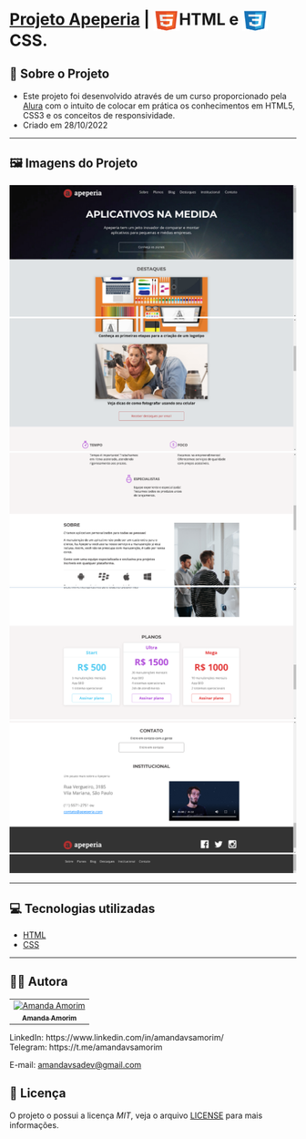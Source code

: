 # [Projeto Apeperia](https://amandavsadev.github.io/marketingCriativo/) | <img align="center" alt="Amanda-HTML" height="35" width="45" src="https://raw.githubusercontent.com/devicons/devicon/master/icons/html5/html5-original.svg">HTML e <img align="center" alt="Amanda-CSS" height="35" width="45" src="https://raw.githubusercontent.com/devicons/devicon/master/icons/css3/css3-original.svg">CSS.

## :page_facing_up: Sobre o Projeto
- Este projeto foi desenvolvido através de um curso proporcionado pela [Alura](https://github.com/alura-cursos) com o intuito de colocar em prática os conhecimentos em HTML5, CSS3 e os conceitos de responsividade.
- Criado em 28/10/2022
---
## :framed_picture: Imagens do Projeto

![imagem-projeto-final](apeperia.png)
![imagem-projeto-final](apeperia2.png)
![imagem-projeto-final](apeperia3.png)
![imagem-projeto-final](apeperia4.png)
![imagem-projeto-final](apeperia5.png)
![imagem-projeto-final](apeperia6.png)


---
## 💻 Tecnologias utilizadas
  * [HTML](https://developer.mozilla.org/pt-BR/docs/Web/HTML) 
  * [CSS](https://developer.mozilla.org/pt-BR/docs/Web/CSS)
---

## :woman_technologist:  Autora

<table class="author">
  <tr>
    <td align="center">
      <a href="https://github.com/amandavsadev">
        <img src="https://avatars.githubusercontent.com/u/104646886?v=4" 
        width="100px;" alt="Amanda Amorim"/>
        <br/>
        <sub>
          <b>Amanda Amorim</b>
        </sub>
      </a>
    </td>
  </tr>
</table>   
   LinkedIn: https://www.linkedin.com/in/amandavsamorim/ <br>
   Telegram: https://t.me/amandavsamorim
   
   E-mail: amandavsadev@gmail.com
   
   
  ## 📝 Licença
  
   O projeto o possui a licença _MIT_, veja o arquivo [LICENSE](LICENSE) para mais informações.
